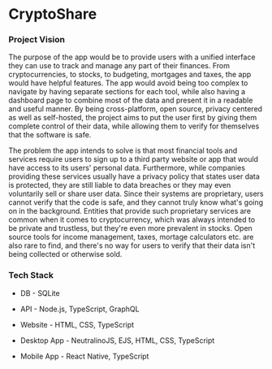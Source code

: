 # CryptoShare

### Project Vision

The purpose of the app would be to provide users with a unified interface they can use to track and manage any part of their finances. From cryptocurrencies, to stocks, to budgeting, mortgages and taxes, the app would have helpful features. The app would avoid being too complex to navigate by having separate sections for each tool, while also having a dashboard page to combine most of the data and present it in a readable and useful manner. By being cross-platform, open source, privacy centered as well as self-hosted, the project aims to put the user first by giving them complete control of their data, while allowing them to verify for themselves that the software is safe. 

The problem the app intends to solve is that most financial tools and services require users to sign up to a third party website or app that would have access to its users' personal data. Furthermore, while companies providing these services usually have a privacy policy that states user data is protected, they are still liable to data breaches or they may even voluntarily sell or share user data. Since their systems are proprietary, users cannot verify that the code is safe, and they cannot truly know what's going on in the background. Entities that provide such proprietary services are common when it comes to cryptocurrency, which was always intended to be private and trustless, but they're even more prevalent in stocks. Open source tools for income management, taxes, mortage calculators etc. are also rare to find, and there's no way for users to verify that their data isn't being collected or otherwise sold.

### Tech Stack

- DB - SQLite

- API - Node.js, TypeScript, GraphQL

- Website - HTML, CSS, TypeScript

- Desktop App - NeutralinoJS, EJS, HTML, CSS, TypeScript

- Mobile App - React Native, TypeScript
